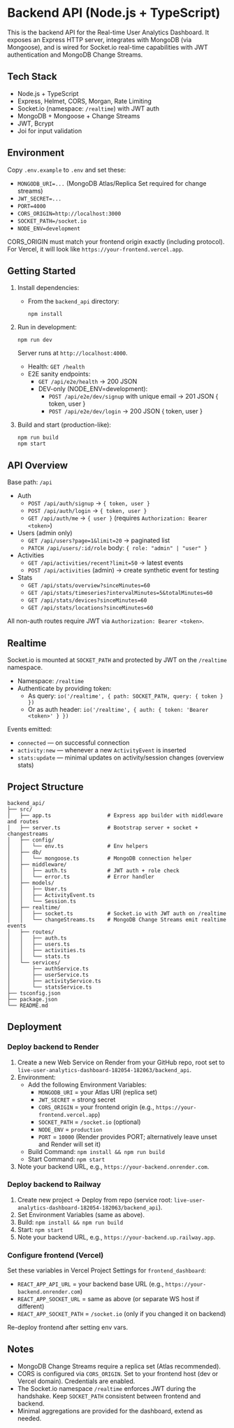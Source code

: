 # Backend API (Node.js + TypeScript)

This is the backend API for the Real-time User Analytics Dashboard. It exposes an Express HTTP server, integrates with MongoDB (via Mongoose), and is wired for Socket.io real-time capabilities with JWT authentication and MongoDB Change Streams.

## Tech Stack

- Node.js + TypeScript
- Express, Helmet, CORS, Morgan, Rate Limiting
- Socket.io (namespace: `/realtime`) with JWT auth
- MongoDB + Mongoose + Change Streams
- JWT, Bcrypt
- Joi for input validation

## Environment

Copy `.env.example` to `.env` and set these:

- `MONGODB_URI=...` (MongoDB Atlas/Replica Set required for change streams)
- `JWT_SECRET=...`
- `PORT=4000`
- `CORS_ORIGIN=http://localhost:3000`
- `SOCKET_PATH=/socket.io`
- `NODE_ENV=development`

CORS_ORIGIN must match your frontend origin exactly (including protocol). For Vercel, it will look like `https://your-frontend.vercel.app`.

## Getting Started

1. Install dependencies:

   - From the `backend_api` directory:
     ```
     npm install
     ```

2. Run in development:

   ```
   npm run dev
   ```

   Server runs at `http://localhost:4000`.
   - Health: `GET /health`
   - E2E sanity endpoints:
     - `GET /api/e2e/health` → 200 JSON
     - DEV-only (NODE_ENV=development):
       - `POST /api/e2e/dev/signup` with unique email → 201 JSON { token, user }
       - `POST /api/e2e/dev/login` → 200 JSON { token, user }

3. Build and start (production-like):

   ```
   npm run build
   npm start
   ```

## API Overview

Base path: `/api`

- Auth
  - `POST /api/auth/signup` → `{ token, user }`
  - `POST /api/auth/login` → `{ token, user }`
  - `GET /api/auth/me` → `{ user }` (requires `Authorization: Bearer <token>`)
- Users (admin only)
  - `GET /api/users?page=1&limit=20` → paginated list
  - `PATCH /api/users/:id/role` body: `{ role: "admin" | "user" }`
- Activities
  - `GET /api/activities/recent?limit=50` → latest events
  - `POST /api/activities` (admin) → create synthetic event for testing
- Stats
  - `GET /api/stats/overview?sinceMinutes=60`
  - `GET /api/stats/timeseries?intervalMinutes=5&totalMinutes=60`
  - `GET /api/stats/devices?sinceMinutes=60`
  - `GET /api/stats/locations?sinceMinutes=60`

All non-auth routes require JWT via `Authorization: Bearer <token>`.

## Realtime

Socket.io is mounted at `SOCKET_PATH` and protected by JWT on the `/realtime` namespace.

- Namespace: `/realtime`
- Authenticate by providing token:
  - As query: `io('/realtime', { path: SOCKET_PATH, query: { token } })`
  - Or as auth header: `io('/realtime', { auth: { token: 'Bearer <token>' } })`

Events emitted:
- `connected` — on successful connection
- `activity:new` — whenever a new `ActivityEvent` is inserted
- `stats:update` — minimal updates on activity/session changes (overview stats)

## Project Structure

```
backend_api/
├── src/
│   ├── app.ts                  # Express app builder with middleware and routes
│   ├── server.ts               # Bootstrap server + socket + changestreams
│   ├── config/
│   │   └── env.ts              # Env helpers
│   ├── db/
│   │   └── mongoose.ts         # MongoDB connection helper
│   ├── middleware/
│   │   ├── auth.ts             # JWT auth + role check
│   │   └── error.ts            # Error handler
│   ├── models/
│   │   ├── User.ts
│   │   ├── ActivityEvent.ts
│   │   └── Session.ts
│   ├── realtime/
│   │   ├── socket.ts           # Socket.io with JWT auth on /realtime
│   │   └── changeStreams.ts    # MongoDB Change Streams emit realtime events
│   ├── routes/
│   │   ├── auth.ts
│   │   ├── users.ts
│   │   ├── activities.ts
│   │   └── stats.ts
│   └── services/
│       ├── authService.ts
│       ├── userService.ts
│       ├── activityService.ts
│       └── statsService.ts
├── tsconfig.json
├── package.json
└── README.md
```

## Deployment

### Deploy backend to Render
1. Create a new Web Service on Render from your GitHub repo, root set to `live-user-analytics-dashboard-182054-182063/backend_api`.
2. Environment:
   - Add the following Environment Variables:
     - `MONGODB_URI` = your Atlas URI (replica set)
     - `JWT_SECRET` = strong secret
     - `CORS_ORIGIN` = your frontend origin (e.g., `https://your-frontend.vercel.app`)
     - `SOCKET_PATH` = `/socket.io` (optional)
     - `NODE_ENV` = `production`
     - `PORT` = `10000` (Render provides PORT; alternatively leave unset and Render will set it)
   - Build Command: `npm install && npm run build`
   - Start Command: `npm start`
3. Note your backend URL, e.g., `https://your-backend.onrender.com`.

### Deploy backend to Railway
1. Create new project → Deploy from repo (service root: `live-user-analytics-dashboard-182054-182063/backend_api`).
2. Set Environment Variables (same as above).
3. Build: `npm install && npm run build`
4. Start: `npm start`
5. Note your backend URL, e.g., `https://your-backend.up.railway.app`.

### Configure frontend (Vercel)
Set these variables in Vercel Project Settings for `frontend_dashboard`:
- `REACT_APP_API_URL` = your backend base URL (e.g., `https://your-backend.onrender.com`)
- `REACT_APP_SOCKET_URL` = same as above (or separate WS host if different)
- `REACT_APP_SOCKET_PATH` = `/socket.io` (only if you changed it on backend)

Re-deploy frontend after setting env vars.

## Notes

- MongoDB Change Streams require a replica set (Atlas recommended).
- CORS is configured via `CORS_ORIGIN`. Set to your frontend host (dev or Vercel domain). Credentials are enabled.
- The Socket.io namespace `/realtime` enforces JWT during the handshake. Keep `SOCKET_PATH` consistent between frontend and backend.
- Minimal aggregations are provided for the dashboard, extend as needed.
